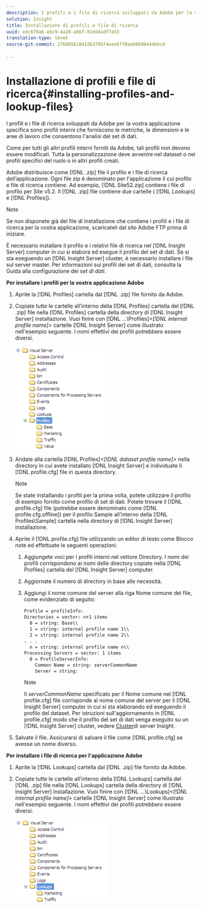 ```yaml
---
description: I profili e i file di ricerca sviluppati da Adobe per la vostra applicazione specifica sono profili interni che forniscono le metriche, le dimensioni e le aree di lavoro che consentono l'analisi del set di dati.
solution: Insight
title: Installazione di profili e file di ricerca
uuid: edc670a6-ebc9-4a20-a66f-81dd4adf7433
translation-type: tm+mt
source-git-commit: 27600561841db3705f4eee6ff0aeb8890444bbc9

---
```



# Installazione di profili e file di ricerca{#installing-profiles-and-lookup-files}

I profili e i file di ricerca sviluppati da Adobe per la vostra applicazione specifica sono profili interni che forniscono le metriche, le dimensioni e le aree di lavoro che consentono l&#39;analisi del set di dati.

Come per tutti gli altri profili interni forniti da Adobe, tali profili non devono essere modificati. Tutta la personalizzazione deve avvenire nel dataset o nei profili specifici del ruolo o in altri profili creati.

Adobe distribuisce come [!DNL .zip] file il profilo e i file di ricerca dell’applicazione. Ogni file zip è denominato per l&#39;applicazione il cui profilo e file di ricerca contiene. Ad esempio, [!DNL Site52.zip] contiene i file di profilo per Site v5.2. Il [!DNL .zip] file contiene due cartelle ( [!DNL Lookups] e [!DNL Profiles]).

>[!NOTE]
>
>Se non disponete già del file di installazione che contiene i profili e i file di ricerca per la vostra applicazione, scaricateli dal sito Adobe FTP prima di iniziare.

È necessario installare il profilo e i relativi file di ricerca nel [!DNL Insight Server] computer in cui si elabora ed esegue il profilo del set di dati. Se si sta eseguendo un [!DNL Insight Server] cluster, è necessario installare i file sul server master. Per informazioni sui profili dei set di dati, consulta la Guida alla configurazione dei *set di dati*.

**Per installare i profili per la vostra applicazione Adobe**

1. Aprite la [!DNL Profiles] cartella dal [!DNL .zip] file fornito da Adobe.

1. Copiate tutte le cartelle all’interno della [!DNL Profiles] cartella del [!DNL .zip] file nella [!DNL Profiles] cartella della directory di [!DNL Insight Server] installazione. Vuoi finire con [!DNL ...\Profiles\]*&lt;[!DNL internal profile name]>* cartelle [!DNL Insight Server] come illustrato nell&#39;esempio seguente. I nomi effettivi dei profili potrebbero essere diversi.

   ![](assets/win_installprofiles.png)

1. Andate alla cartella [!DNL Profiles\]*&lt;[!DNL dataset profile name]>* nella directory in cui avete installato [!DNL Insight Server] e individuate il [!DNL profile.cfg] file in questa directory.

   >[!NOTE]
   >
   >Se state installando i profili per la prima volta, potete utilizzare il profilo di esempio fornito come profilo di set di dati. Potete trovare il [!DNL profile.cfg] file (potrebbe essere denominato come [!DNL profile.cfg.offline]) per il profilo Sample all&#39;interno della [!DNL Profiles\Sample] cartella nella directory di [!DNL Insight Server] installazione.

1. Aprite il [!DNL profile.cfg] file utilizzando un editor di testo come Blocco note ed effettuate le seguenti operazioni:

   1. Aggiungete voci per i profili interni nel vettore Directory. I nomi dei profili corrispondono ai nomi delle directory copiate nella [!DNL Profiles] cartella del [!DNL Insight Server] computer.

   1. Aggiornate il numero di directory in base alle necessità.
   1. Aggiungi il nome comune del server alla riga Nome comune del file, come evidenziato di seguito:

      ```
      Profile = profileInfo: 
      Directories = vector: n+1 items
        0 = string: Base\\
        1 = string: internal profile name 1\\
        2 = string: internal profile name 2\\
      . . .
        n = string: internal profile name n\\
      Processing Servers = vector: 1 items
        0 = ProfileServerInfo: 
          Common Name = string: serverCommonName
          Server = string: 
      ```

      >[!NOTE]
      >
      >Il *serverCommonName* specificato per il Nome comune nel [!DNL profile.cfg] file corrisponde al nome comune del server per il [!DNL Insight Server] computer in cui si sta elaborando ed eseguendo il profilo del dataset. Per istruzioni sull&#39;aggiornamento in [!DNL profile.cfg] modo che il profilo del set di dati venga eseguito su un [!DNL Insight Server] cluster, vedere [Cluster](../../../../home/c-inst-svr/c-install-ins-svr/c-ins-svr-clstrs/c-abt-ins-svr-clsters.md)di server Insight.

1. Salvate il file. Assicurarsi di salvare il file come [!DNL profile.cfg] se avesse un nome diverso.

**Per installare i file di ricerca per l&#39;applicazione Adobe**

1. Aprite la [!DNL Lookups] cartella dal [!DNL .zip] file fornito da Adobe.

1. Copiate tutte le cartelle all’interno della [!DNL Lookups] cartella del [!DNL .zip] file nella [!DNL Lookups] cartella della directory di [!DNL Insight Server] installazione. Vuoi finire con [!DNL ...\Lookups\]*&lt;[!DNL internal profile name]>* cartelle [!DNL Insight Server] come illustrato nell&#39;esempio seguente. I nomi effettivi dei profili potrebbero essere diversi.

   ![](assets/win_installLookups.png)

